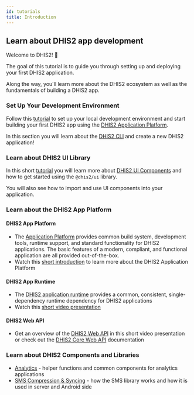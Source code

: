 ```yaml
---
id: tutorials
title: Introduction
---
```


## Learn about DHIS2 app development

Welcome to DHIS2! 🎊

The goal of this tutorial is to guide you through setting up and deploying your first DHIS2 application. 

Along the way, you'll learn more about the DHIS2 ecosystem as well as the fundamentals of building a DHIS2 app.

### Set Up Your Development Environment

Follow this [tutorial](/docs/tutorials/setup-env) to set up your local development environment and start building your first DHIS2 app using the [DHIS2 Application Platform](https://platform.dhis2.nu/#/). 

In this section you will learn about the [DHIS2 CLI](https://cli.dhis2.nu/#/) and create a new DHIS2 application!  

### Learn about DHIS2 UI Library

In this short [tutorial](/docs/tutorials/ui-library) you will learn more about [DHIS2 UI Components](https://ui.dhis2.nu/#/) and how to get started using the `@dhis2/ui` library. 

You will also see how to import and use UI components into your application. 

### Learn about the DHIS2 App Platform 

#### DHIS2 App Platform

* The [Application Platform](https://platform.dhis2.nu/#/getting-started) provides common build system, development tools, runtime support, and standard functionality for DHIS2 applications. The basic features of a modern, compliant, and functional application are all provided out-of-the-box. 
* Watch this [short introduction](https://youtu.be/_lSrvFVvdRs?list=PLo6Seh-066RynhjhnJNUITOZykA7397We&t=249) to learn more about the DHIS2 Application Platform 

#### DHIS2 App Runtime
* The [DHIS2 application runtime](https://runtime.dhis2.nu/#/) provides a common, consistent, single-dependency runtime dependency for DHIS2 applications
* Watch this [short video presentation](https://youtu.be/drLUFP93mFk?list=PLo6Seh-066RynhjhnJNUITOZykA7397We&t=133) 

#### DHIS2 Web API 
* Get an overview of the [DHIS2 Web API](https://youtu.be/_1bkoE-UKy0) in this short video presentation or check out the [DHIS2 Core Web API](https://docs.dhis2.org/en/develop/using-the-api/dhis-core-version-master/introduction.html) documentation 


### Learn about DHIS2 Components and Libraries 
  
* [Analytics](https://github.com/dhis2/analytics) - helper functions and common components for analytics applications
* [SMS Compression & Syncing](https://github.com/dhis2/dhis2-android-capture-app/tree/master/docs/src/commonmark/en/content/tech-guides) - how the SMS library works and how it is used in server and Android side


